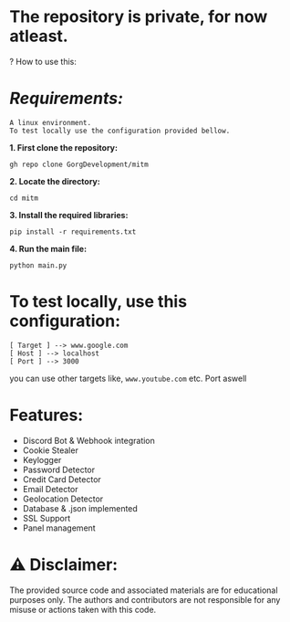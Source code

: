 # The repository is private, for now atleast.

? How to use this:

# _Requirements:_
```
A linux environment.
To test locally use the configuration provided bellow.
```


**1. First clone the repository:**

`gh repo clone GorgDevelopment/mitm`

**2. Locate the directory:**

`cd mitm`

**3. Install the required libraries:**

`pip install -r requirements.txt`

**4. Run the main file:**

`python main.py`

# To test locally, use this configuration:

```
[ Target ] --> www.google.com
[ Host ] --> localhost
[ Port ] --> 3000
```
you can use other targets like, `www.youtube.com` etc. Port aswell

# Features:

- Discord Bot & Webhook integration
- Cookie Stealer
- Keylogger
- Password Detector
- Credit Card Detector
- Email Detector
- Geolocation Detector
- Database & .json implemented
- SSL Support
- Panel management

# ⚠ Disclaimer:
The provided source code and associated materials are for educational purposes only. The authors and contributors are not responsible for any misuse or actions taken with this code.
